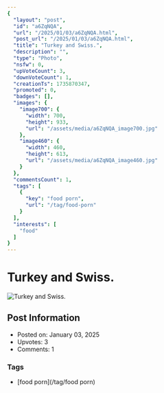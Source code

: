 ```yaml
---
{
  "layout": "post",
  "id": "a6ZqNQA",
  "url": "/2025/01/03/a6ZqNQA.html",
  "post_url": "/2025/01/03/a6ZqNQA.html",
  "title": "Turkey and Swiss.",
  "description": "",
  "type": "Photo",
  "nsfw": 0,
  "upVoteCount": 3,
  "downVoteCount": 1,
  "creationTs": 1735870347,
  "promoted": 0,
  "badges": [],
  "images": {
    "image700": {
      "width": 700,
      "height": 933,
      "url": "/assets/media/a6ZqNQA_image700.jpg"
    },
    "image460": {
      "width": 460,
      "height": 613,
      "url": "/assets/media/a6ZqNQA_image460.jpg"
    }
  },
  "commentsCount": 1,
  "tags": [
    {
      "key": "food porn",
      "url": "/tag/food-porn"
    }
  ],
  "interests": [
    "food"
  ]
}
---
```


# Turkey and Swiss.

![Turkey and Swiss.](/assets/media/a6ZqNQA_image700.jpg)

## Post Information

- Posted on: January 03, 2025
- Upvotes: 3
- Comments: 1

### Tags

- [food porn](/tag/food porn)
